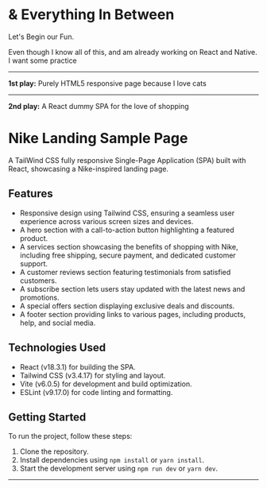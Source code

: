 # & Everything In Between

Let's Begin our Fun.

Even though I know all of this, and am already working on React and Native.
I want some practice

---

**1st play:** Purely HTML5 responsive page because I love cats

---

**2nd play:** A React dummy SPA for the love of shopping


# Nike Landing Sample Page

A TailWind CSS fully responsive Single-Page Application (SPA) built with React, showcasing a Nike-inspired landing page. 


## Features

* Responsive design using Tailwind CSS, ensuring a seamless user experience across various screen sizes and devices.
* A hero section with a call-to-action button highlighting a featured product.
* A services section showcasing the benefits of shopping with Nike, including free shipping, secure payment, and dedicated customer support.
* A customer reviews section featuring testimonials from satisfied customers.
* A subscribe section lets users stay updated with the latest news and promotions.
* A special offers section displaying exclusive deals and discounts.
* A footer section providing links to various pages, including products, help, and social media.

## Technologies Used

* React (v18.3.1) for building the SPA.
* Tailwind CSS (v3.4.17) for styling and layout.
* Vite (v6.0.5) for development and build optimization.
* ESLint (v9.17.0) for code linting and formatting.

## Getting Started

To run the project, follow these steps:

1. Clone the repository.
2. Install dependencies using `npm install` or `yarn install`.
3. Start the development server using `npm run dev` or `yarn dev`.
   
---

